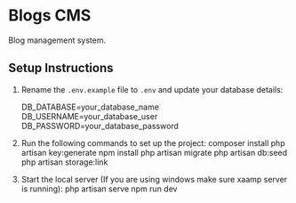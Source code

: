 # Blogs CMS
Blog management system.

## Setup Instructions

1. Rename the `.env.example` file to `.env` and update your database details:

   DB_DATABASE=your_database_name
   DB_USERNAME=your_database_user
   DB_PASSWORD=your_database_password

2. Run the following commands to set up the project:
composer install
php artisan key:generate
npm install
php artisan migrate
php artisan db:seed
php artisan storage:link

3. Start the local server (If you are using windows make sure xaamp server is running):
php artisan serve
npm run dev
